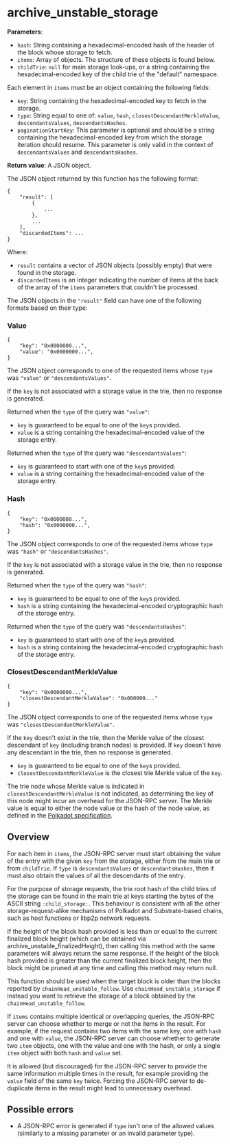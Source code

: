 # archive_unstable_storage

**Parameters**:

- `hash`: String containing a hexadecimal-encoded hash of the header of the block whose storage to fetch.
- `items`: Array of objects. The structure of these objects is found below.
- `childTrie`: `null` for main storage look-ups, or a string containing the hexadecimal-encoded key of the child trie of the "default" namespace.

Each element in `items` must be an object containing the following fields:

- `key`: String containing the hexadecimal-encoded key to fetch in the storage.
- `type`: String equal to one of: `value`, `hash`, `closestDescendantMerkleValue`, `descendantsValues`, `descendantsHashes`.
- `paginationStartKey`: This parameter is optional and should be a string containing the hexadecimal-encoded key from which the storage iteration should resume. This parameter is only valid in the context of `descendantsValues` and `descendantsHashes`.

**Return value**: A JSON object.

The JSON object returned by this function has the following format:

```
{
    "result": [
        {
            ...
        },
        ...
    ],
    "discardedItems": ...
}
```

Where:

- `result` contains a vector of JSON objects (possibly empty) that were found in the storage.
- `discardedItems` is an integer indicating the number of items at the back of the array of the `items` parameters that couldn't be processed.

The JSON objects in the `"result"` field can have one of the following formats based on their type:

### Value

```
{
    "key": "0x0000000...",
    "value": "0x0000000...",
}
```

The JSON object corresponds to one of the requested items whose `type` was `"value"` or `"descendantsValues"`.

If the `key` is not associated with a storage value in the trie, then no response is generated.

Returned when the `type` of the query was `"value"`:

- `key` is guaranteed to be equal to one of the `key`s provided.
- `value` is a string containing the hexadecimal-encoded value of the storage entry.

Returned when the `type` of the query was `"descendantsValues"`:

- `key` is guaranteed to start with one of the `key`s provided.
- `value` is a string containing the hexadecimal-encoded value of the storage entry.

### Hash

```
{
    "key": "0x0000000...",
    "hash": "0x0000000...",
}
```

The JSON object corresponds to one of the requested items whose `type` was `"hash"` or `"descendantsHashes"`.

If the `key` is not associated with a storage value in the trie, then no response is generated.

Returned when the `type` of the query was `"hash"`:

- `key` is guaranteed to be equal to one of the `key`s provided.
- `hash` is a string containing the hexadecimal-encoded cryptographic hash of the storage entry.

Returned when the `type` of the query was `"descendantsHashes"`:

- `key` is guaranteed to start with one of the `key`s provided.
- `hash` is a string containing the hexadecimal-encoded cryptographic hash of the storage entry.


### ClosestDescendantMerkleValue

```
{
    "key": "0x0000000...",
    "closestDescendantMerkleValue": "0x000000..."
}
```

The JSON object corresponds to one of the requested items whose `type` was `"closestDescendantMerkleValue"`.

If the `key` doesn't exist in the trie, then the Merkle value of the closest descendant of `key` (including branch nodes) is provided. If `key` doesn't have any descendant in the trie, then no response is generated.

- `key` is guaranteed to be equal to one of the `key`s provided.
- `closestDescendantMerkleValue` is the closest trie Merkle value of the `key`.

The trie node whose Merkle value is indicated in `closestDescendantMerkleValue` is not indicated, as determining the key of this node might incur an overhead for the JSON-RPC server. The Merkle value is equal to either the node value or the hash of the node value, as defined in the [Polkadot specification](https://spec.polkadot.network/chap-state#defn-merkle-value).

## Overview

For each item in `items`, the JSON-RPC server must start obtaining the value of the entry with the given `key` from the storage, either from the main trie or from `childTrie`. If `type` is `descendantsValues` or `descendantsHashes`, then it must also obtain the values of all the descendants of the entry.

For the purpose of storage requests, the trie root hash of the child tries of the storage can be found in the main trie at keys starting the bytes of the ASCII string `:child_storage:`. This behaviour is consistent with all the other storage-request-alike mechanisms of Polkadot and Substrate-based chains, such as host functions or libp2p network requests.

If the height of the block hash provided is less than or equal to the current finalized block height (which can be obtained via archive_unstable_finalizedHeight), then calling this method with the same parameters will always return the same response.
If the height of the block hash provided is greater than the current finalized block height, then the block might be pruned at any time and calling this method may return null.

This function should be used when the target block is older than the blocks reported by `chainHead_unstable_follow`.
Use `chainHead_unstable_storage` if instead you want to retrieve the storage of a block obtained by the `chainHead_unstable_follow`.

If `items` contains multiple identical or overlapping queries, the JSON-RPC server can choose whether to merge or not the items in the result. For example, if the request contains two items with the same key, one with `hash` and one with `value`, the JSON-RPC server can choose whether to generate two `item` objects, one with the value and one with the hash, or only a single `item` object with both `hash` and `value` set.

It is allowed (but discouraged) for the JSON-RPC server to provide the same information multiple times in the result, for example providing the `value` field of the same `key` twice. Forcing the JSON-RPC server to de-duplicate items in the result might lead to unnecessary overhead.

## Possible errors

- A JSON-RPC error is generated if `type` isn't one of the allowed values (similarly to a missing parameter or an invalid parameter type).
